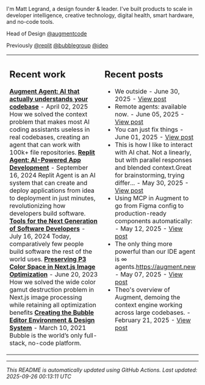 I'm Matt Legrand, a design founder & leader. I've built products to scale in developer intelligence, creative technology, digital health, smart hardware, and no-code tools.

Head of Design [@augmentcode](https://github.com/augmentcode)

Previously [@replit](https://github.com/replit) [@bubblegroup](https://github.com/bubblegroup) [@ideo](https://github.com/ideo)

<table>
<tr>
<td width="65%" valign="top">

## Recent work

<!-- work starts -->
**[Augment Agent: AI that actually understands your codebase](https://legrand.design/work/augment-agent)** - April 02, 2025
How we solved the context problem that makes most AI coding assistants useless in real codebases, creating an agent that can work with 100k+ file repositories.
**[Replit Agent: AI-Powered App Development](https://legrand.design/work/replit-agent)** - September 16, 2024
Replit Agent is an AI system that can create and deploy applications from idea to deployment in just minutes, revolutionizing how developers build software.
**[Tools for the Next Generation of Software Developers](https://legrand.design/work/replit)** - July 16, 2024
Today, comparatively few people build software the rest of the world uses.
**[Preserving P3 Color Space in Next.js Image Optimization](https://legrand.design/work/nextjs-hdr-images)** - June 20, 2023
How we solved the wide color gamut destruction problem in Next.js image processing while retaining all optimization benefits
**[Creating the Bubble Editor Environment & Design System](https://legrand.design/work/bubble)** - March 10, 2021
Bubble is the world’s only full-stack, no-code platform.
<!-- work ends -->

</td>
<td width="35%" valign="top">

## Recent posts

<!-- posts starts -->
- We outside - June 30, 2025 - [View post](https://posts.legrand.design/@matt/114773605831608980)
- Remote agents: available now. - June 05, 2025 - [View post](https://posts.legrand.design/@matt/114631700485834897)
- You can just fix things - June 01, 2025 - [View post](https://posts.legrand.design/@matt/114609786711067320)
- This is how I like to interact with AI chat. Not a linearly, but with parallel responses and blended context.Great for brainstorming, trying differ... - May 30, 2025 - [View post](https://posts.legrand.design/@matt/114597543461030436)
- Using MCP in Augment to go from Figma config to production-ready components automatically: - May 12, 2025 - [View post](https://posts.legrand.design/@matt/114495579180888218)
- The only thing more powerful than our IDE agent is ∞ agents.https://augment.new - May 07, 2025 - [View post](https://posts.legrand.design/@matt/114467759412021813)
- Theo's overview of Augment, demoing the context engine working across large codebases. - February 21, 2025 - [View post](https://posts.legrand.design/@matt/114039861222675691)
<!-- posts ends -->

</td>
</tr>
</table>

---

_This README is automatically updated using GitHub Actions. Last updated: <!-- last_updated starts -->2025-09-26 00:13:11 UTC<!-- last_updated ends -->_
